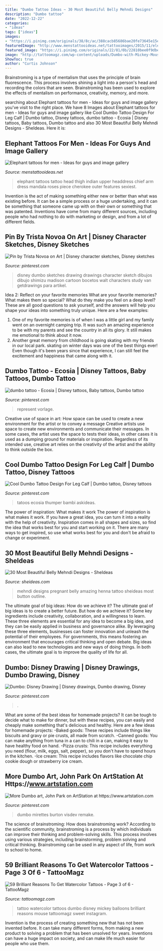 ```yaml
---
title: "Dumbo Tattoo Ideas ~ 30 Most Beautiful Belly Mehndi Designs"
description: "Dumbo tattoo"
date: "2022-12-22"
categories:
- "ideas"
tags: ["ideas"]
images:
- "https://i.pinimg.com/originals/38/8c/ac/388cacb85686bae20fe73645e15ede45.jpg"
featuredImage: "http://www.menstattooideas.net/tattooimages/2015/11/elephant-tattoos-22.jpg?x40668"
featured_image: "https://i.pinimg.com/originals/22/81/0b/22810bee0f9dbe6a60009f940142edac.jpg"
image: "http://tattoomagz.com/wp-content/uploads/Dumbo-with-Mickey-Mouse-balloons-watercolor-tattoo-900x900.jpg"
ShowToc: true
author: "Curtis Johnson"
---
```



Brainstroming is a type of mentalism that uses the principle of brain fluorescence. This process involves shining a light into a person's head and recording the colors that are seen. Brainstroming has been used to explore the effects of mentalism on performance, creativity, memory, and more.

	

		
searching about Elephant tattoos for men - Ideas for guys and image gallery you've visit to the right place. We have 8 Images about Elephant tattoos for men - Ideas for guys and image gallery like Cool Dumbo Tattoo Design For Leg Calf | Dumbo tattoo, Disney tattoos, dumbo tattoo - Ecosia | Disney tattoos, Baby tattoos, Dumbo tattoo and also 30 Most Beautiful Belly Mehndi Designs - SheIdeas. Here it is:
		
    
## Elephant Tattoos For Men - Ideas For Guys And Image Gallery

<img loading=lazy src="http://www.menstattooideas.net/tattooimages/2015/11/elephant-tattoos-22.jpg?x40668" onerror="this.onerror=null;this.src='https://tse1.mm.bing.net/th?id=OIP.HA_GuQHHw6GJeBiN_J3gOAHaHa&amp;pid=15.1';" alt="Elephant tattoos for men - Ideas for guys and image gallery">

_Source: menstattooideas.net_

>elephant tattoos tattoo head thigh indian upper headdress chief arm dress mandala roses piece cherokee outer features sexiest. 

	

Invention is the act of making something either new or better than what was existing before. It can be a simple process or a huge undertaking, and it can be something that someone came up with on their own or something that was patented. Inventions have come from many different sources, including people who had nothing to do with marketing or design, and from a lot of different fields.

    
## Pin By Trista Novoa On Art | Disney Character Sketches, Disney Sketches

<img loading=lazy src="https://i.pinimg.com/736x/75/bb/63/75bb63ef79ece3804b4b1a8a0e69f746.jpg" onerror="this.onerror=null;this.src='https://tse4.mm.bing.net/th?id=OIP.QbIUSZzzbcU6n63vRU2OJQHaHa&amp;pid=15.1';" alt="Pin by Trista Novoa on Art | Disney character sketches, Disney sketches">

_Source: pinterest.com_

>disney dumbo sketches drawing drawings character sketch dibujos dibujo shimizu madison cartoon bocetos walt characters study van getdrawings para artikel. 

	

Idea 2: Reflect on your favorite memories
What are your favorite memories? What makes them so special? What do they make you feel on a deep level? These are all good questions to ask yourself, and the answers will help you shape your ideas into something truly unique. Here are a few examples: 
1. One of my favorite memories is of when I was a little girl and my family went on an overnight camping trip. It was such an amazing experience to be with my parents and see the country in all its glory. It still makes me emotional to think about it now. 
2. Another great memory from childhood is going skating with my friends in our local park. skating on winter days was one of the best things ever! Even though it's been years since that experience, I can still feel the excitement and happiness that came along with it. 

    
## Dumbo Tattoo - Ecosia | Disney Tattoos, Baby Tattoos, Dumbo Tattoo

<img loading=lazy src="https://i.pinimg.com/originals/35/45/5b/35455bb78f7a445f82d57ce9cada73ad.jpg" onerror="this.onerror=null;this.src='https://tse3.mm.bing.net/th?id=OIP.d3biTNI9tv5g9uzJC6UpQAAAAA&amp;pid=15.1';" alt="dumbo tattoo - Ecosia | Disney tattoos, Baby tattoos, Dumbo tattoo">

_Source: pinterest.com_

>represent vorlage. 

	

Creative use of space in art: How space can be used to create a new environment for the artist or to convey a message
Creative artists use space to create new environments and communicate their messages. In some cases, the artist uses the space to tests their ideas, in other cases it is used as a dumping ground for materials or inspiration. Regardless of its intended use, creative art relies on the creativity of the artist and the ability to think outside the box.

    
## Cool Dumbo Tattoo Design For Leg Calf | Dumbo Tattoo, Disney Tattoos

<img loading=lazy src="https://i.pinimg.com/474x/1d/c7/97/1dc797c26440b65f85f954519958f922--cartoon-tattoos-elephant.jpg" onerror="this.onerror=null;this.src='https://tse3.mm.bing.net/th?id=OIP.uW2KoedBEaG7Fr5dKFSYRAAAAA&amp;pid=15.1';" alt="Cool Dumbo Tattoo Design For Leg Calf | Dumbo tattoo, Disney tattoos">

_Source: pinterest.com_

>tatoos ecosia thumper bambi askideas. 

	

The power of inspiration: What makes it work
The power of inspiration is what makes it work. If you have a great idea, you can turn it into a reality with the help of creativity. Inspiration comes in all shapes and sizes, so find the idea that works best for you and start working on it. There are many ways to get inspired, so use what works best for you and don't be afraid to change or experiment.

    
## 30 Most Beautiful Belly Mehndi Designs - SheIdeas

<img loading=lazy src="http://www.sheideas.com/wp-content/uploads/2016/10/Amazing-Mehndi-Designs-for-Pregnant-Women.jpg" onerror="this.onerror=null;this.src='https://tse1.mm.bing.net/th?id=OIP.v9bYpvSErlucHakNXpn9OQHaFu&amp;pid=15.1';" alt="30 Most Beautiful Belly Mehndi Designs - SheIdeas">

_Source: sheideas.com_

>mehndi designs pregnant belly amazing henna tattoo sheideas most button outline. 

	

The ultimate goal of big ideas: How do we achieve it?
The ultimate goal of big ideas is to create a better future. But how do we achieve it? Some key ingredients include creativity, collaboration, and a willingness to learn. These three elements are essential for any idea to become a big idea, and they can be easily applied in business and governance alike. By leveraging these three elements, businesses can foster innovation and unleash the potential of their employees. For governments, this means fostering an environment that encourages critical thinking and open debate. Big ideas can also lead to new technologies and new ways of doing things. In both cases, the ultimate goal is to improve the quality of life for all.

    
## Dumbo: Disney Drawing | Disney Drawings, Dumbo Drawing, Disney

<img loading=lazy src="https://i.pinimg.com/originals/22/81/0b/22810bee0f9dbe6a60009f940142edac.jpg" onerror="this.onerror=null;this.src='https://tse4.mm.bing.net/th?id=OIP.ouTNNjWswEMKCyMuGjEUdgHaFj&amp;pid=15.1';" alt="Dumbo: Disney Drawing | Disney drawings, Dumbo drawing, Disney">

_Source: pinterest.com_

>. 

	

What are some of the best ideas for homemade projects?
It can be tough to decide what to make for dinner, but with these recipes, you can easily and cheaply make something that's delicious and healthy. Here are a few ideas for homemade projects: 
-Baked goods: These recipes include things like biscuits and gravy or pie crusts, all made from scratch.
-Canned goods: You can make anything from tuna in a can to chili in a can, making it easy to have healthy food on hand.
-Pizza crusts: This recipe includes everything you need (flour, milk, eggs, salt, pepper), so you don't have to spend hours in the kitchen.
-Ice cream: This recipe includes flavors like chocolate chip cookie dough or strawberry ice cream.

    
## More Dumbo Art, John Park On ArtStation At Https://www.artstation.com

<img loading=lazy src="https://i.pinimg.com/originals/38/8c/ac/388cacb85686bae20fe73645e15ede45.jpg" onerror="this.onerror=null;this.src='https://tse1.mm.bing.net/th?id=OIP.li_66EuJX5J457BsE17i1gHaEy&amp;pid=15.1';" alt="More Dumbo art, John Park on ArtStation at https://www.artstation.com">

_Source: pinterest.com_

>dumbo mirettes burton visdev remake. 

	

The science of brainstroming: How does brainstroming work?
According to the scientific community, brainstroming is a process by which individuals can improve their thinking and problem-solving skills. This process involves using various strategies, including brainstorming, problem solving and critical thinking. Brainstroming can be used in any aspect of life, from work to school to home.

    
## 59 Brilliant Reasons To Get Watercolor Tattoos - Page 3 Of 6 - TattooMagz

<img loading=lazy src="http://tattoomagz.com/wp-content/uploads/Dumbo-with-Mickey-Mouse-balloons-watercolor-tattoo-900x900.jpg" onerror="this.onerror=null;this.src='https://tse3.mm.bing.net/th?id=OIP.2fBvoWWQIBxlg2vTQK5tuAHaHa&amp;pid=15.1';" alt="59 Brilliant Reasons To Get Watercolor Tattoos - Page 3 of 6 - TattooMagz">

_Source: tattoomagz.com_

>tattoo watercolor tattoos dumbo disney mickey balloons brilliant reasons mouse tattoomagz sweet instagram. 

	

Invention is the process of creating something new that has not been invented before. It can take many different forms, from making a new product to solving a problem that has been unsolved for years. Inventions can have a huge impact on society, and can make life much easier for people who use them.

